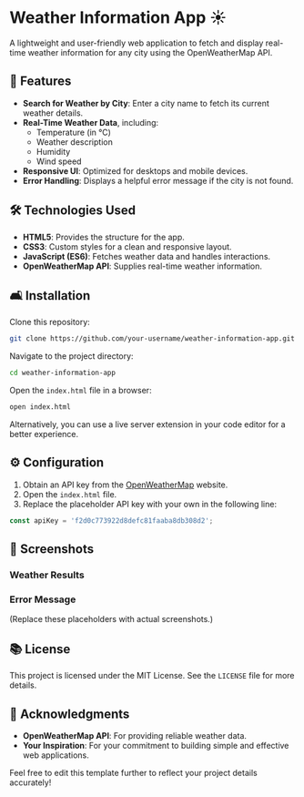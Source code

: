 # Weather Information App ☀️

A lightweight and user-friendly web application to fetch and display real-time weather information for any city using the OpenWeatherMap API.

## 🌟 Features

- **Search for Weather by City**: Enter a city name to fetch its current weather details.
- **Real-Time Weather Data**, including:
  - Temperature (in °C)
  - Weather description
  - Humidity
  - Wind speed
- **Responsive UI**: Optimized for desktops and mobile devices.
- **Error Handling**: Displays a helpful error message if the city is not found.

##

## 🛠️ Technologies Used

- **HTML5**: Provides the structure for the app.
- **CSS3**: Custom styles for a clean and responsive layout.
- **JavaScript (ES6)**: Fetches weather data and handles interactions.
- **OpenWeatherMap API**: Supplies real-time weather information.

## 🛋️ Installation

Clone this repository:

```bash
git clone https://github.com/your-username/weather-information-app.git
```

Navigate to the project directory:

```bash
cd weather-information-app
```

Open the `index.html` file in a browser:

```bash
open index.html
```

Alternatively, you can use a live server extension in your code editor for a better experience.

## ⚙️ Configuration

1. Obtain an API key from the [OpenWeatherMap](https://openweathermap.org/) website.
2. Open the `index.html` file.
3. Replace the placeholder API key with your own in the following line:

```javascript
const apiKey = 'f2d0c773922d8defc81faaba8db308d2';
```

## 🎨 Screenshots

### Weather Results



### Error Message



(Replace these placeholders with actual screenshots.)

## 📚 License

This project is licensed under the MIT License. See the `LICENSE` file for more details.

## 🙌 Acknowledgments

- **OpenWeatherMap API**: For providing reliable weather data.
- **Your Inspiration**: For your commitment to building simple and effective web applications.

Feel free to edit this template further to reflect your project details accurately!

